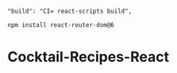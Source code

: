 ```

"build": "CI= react-scripts build",

```

```sh
npm install react-router-dom@6
```
# Cocktail-Recipes-React
